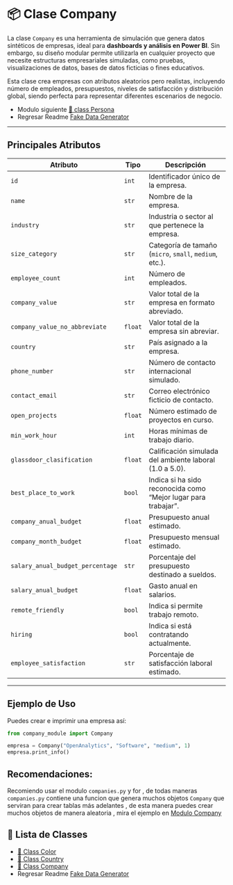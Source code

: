 # 📦 Clase Company

La clase `Company` es una herramienta de simulación que genera datos sintéticos de empresas, ideal para **dashboards y análisis en Power BI**. Sin embargo, su diseño modular permite utilizarla en cualquier proyecto que necesite estructuras empresariales simuladas, como pruebas, visualizaciones de datos, bases de datos ficticias o fines educativos.

Esta clase crea empresas con atributos aleatorios pero realistas, incluyendo número de empleados, presupuestos, niveles de satisfacción y distribución global, siendo perfecta para representar diferentes escenarios de negocio.

- Modulo siguiente [📕 class Persona](Persona.md)
- Regresar Readme [Fake Data Generator](../../../../README_es.md)

---

## Principales Atributos

| Atributo                          | Tipo     | Descripción                                                  |
|----------------------------------|----------|--------------------------------------------------------------|
| `id`                              | `int`    | Identificador único de la empresa.                           |
| `name`                            | `str`    | Nombre de la empresa.                                        |
| `industry`                        | `str`    | Industria o sector al que pertenece la empresa.              |
| `size_category`                   | `str`    | Categoría de tamaño (`micro`, `small`, `medium`, etc.).      |
| `employee_count`                 | `int`    | Número de empleados.                                         |
| `company_value`                  | `str`    | Valor total de la empresa en formato abreviado.              |
| `company_value_no_abbreviate`    | `float`  | Valor total de la empresa sin abreviar.                      |
| `country`                         | `str`    | País asignado a la empresa.                                  |
| `phone_number`                    | `str`    | Número de contacto internacional simulado.                   |
| `contact_email`                  | `str`    | Correo electrónico ficticio de contacto.                     |
| `open_projects`                 | `float`  | Número estimado de proyectos en curso.                       |
| `min_work_hour`                 | `int`    | Horas mínimas de trabajo diario.                             |
| `glassdoor_clasification`       | `float`  | Calificación simulada del ambiente laboral (1.0 a 5.0).      |
| `best_place_to_work`            | `bool`   | Indica si ha sido reconocida como “Mejor lugar para trabajar”. |
| `company_anual_budget`          | `float`  | Presupuesto anual estimado.                                  |
| `company_month_budget`          | `float`  | Presupuesto mensual estimado.                                |
| `salary_anual_budget_percentage`| `str`    | Porcentaje del presupuesto destinado a sueldos.              |
| `salary_anual_budget`           | `float`  | Gasto anual en salarios.                                     |
| `remote_friendly`               | `bool`   | Indica si permite trabajo remoto.                            |
| `hiring`                         | `bool`   | Indica si está contratando actualmente.                      |
| `employee_satisfaction`         | `str`    | Porcentaje de satisfacción laboral estimado.                 |

---

## Ejemplo de Uso

Puedes crear e imprimir una empresa así:

```python
from company_module import Company

empresa = Company("OpenAnalytics", "Software", "medium", 1)
empresa.print_info()
```

## Recomendaciones:

Recomiendo usar el modulo `companies.py`  y for , de todas maneras `companies.py` contiene una funcion que genera muchos objetos `Company` que serviran para crear tablas más adelantes , de esta manera puedes crear muchos objetos de manera aleatoria , mira el ejemplo en [Modulo Company](../../../Modules/lang/Es/company.md)


## 📕 Lista de Classes

- [📕 Class Color](Color.md)
- [📕 Class Country](country.md)
- [📕 Class Company](Company.md)
- Regresar Readme [Fake Data Generator](../../../../README_es.md)